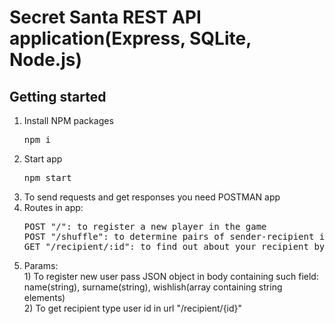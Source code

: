 <h1>Secret Santa REST API application(Express, SQLite, Node.js)</h1>
<h2>Getting started</h2>
<ol>
    <li>
        Install NPM packages
        <pre>npm i</pre>
    </li>
    <li>
        Start app
        <pre>npm start</pre>
    </li>
    <li>
        To send requests and get responses you need POSTMAN app
    </li>
   <li>
        Routes in app:
        <pre>POST "/": to register a new player in the game<br>POST "/shuffle": to determine pairs of sender-recipient in the game<br>GET "/recipient/:id": to find out about your recipient by your id number</pre>
   </li>
   <li>
        Params:<br>
        1) To register new user pass JSON object in body containing such field: name(string), surname(string), wishlish(array containing string elements)<br>
        2) To get recipient type user id in url "/recipient/{id}"  
   </li>
</ol>

